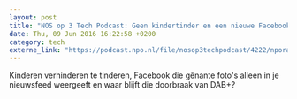```yaml
---
layout: post
title: "NOS op 3 Tech Podcast: Geen kindertinder en een nieuwe Facebooktijdlijn"
date: Thu, 09 Jun 2016 16:22:58 +0200
category: tech
externe_link: "https://podcast.npo.nl/file/nosop3techpodcast/4222/nporadio1_nosop3techpodcast_20160609_nos-op-3-tech-podcast-geen-kindertinder-en-een-nieuwe-facebooktijdlijn.mp3"
---
```


Kinderen verhinderen te tinderen, Facebook die gênante foto's alleen in je nieuwsfeed weergeeft en waar blijft die doorbraak van DAB+?<img src="http://feeds.feedburner.com/~r/nosop3-tech-podcast/~4/zXE5LsPV-i8" height="1" width="1" alt=""/>
